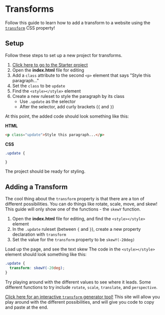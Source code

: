 # Transforms
Follow this guide to learn how to add a transform to a website using the [`transform`](https://www.w3schools.com/cssref/css3_pr_transform.asp) CSS property!

## Setup
Follow these steps to set up a new project for transforms.

1. [Click here to go to the Starter project](https://vscodeedu.com/vrOC9IIT1pw19o5loViI)
1. Open the **index.html** file for editing
1. Add a `class` attribute to the second `<p>` element that says "Style this paragraph..."
1. Set the `class` to be `update`
1. Find the `<style></style>` element
1. Create a new ruleset to style the paragraph by its class
    - Use `.update` as the selector
    - After the selector, add curly brackets (`{` and `}`)

At this point, the added code should look something like this:

**HTML**

```html
<p class="update">Style this paragraph...</p>
```

**CSS**

```css
.update {

}
```

The project should be ready for styling.

## Adding a Transform
The cool thing about the `transform` property is that there are a ton of different possibilities. You can do things like rotate, scale, move, and skew! This guide will only show one of the functions - the `skewY` function.

1. Open the **index.html** file for editing, and find the `<style></style>` element
1. In the `.update` ruleset (between `{` and `}`), create a new property declaration with `transform`
1. Set the value for the `transform` property to be `skewY(-20deg)`

Load up the page, and see the text skew The code in the `<style></style>` element should look something like this:

```css
.update {
  transform: skewY(-20deg);
}
```

Try playing around with the different values to see where it leads. Some different functions to try include `rotate`, `scale`, `translate`, and `perspective`.

[Click here for an interactive `transform` generator tool!](https://html-css-js.com/css/generator/transform/) This site will allow you play around with the different possibilities, and will give you code to copy and paste at the end.
